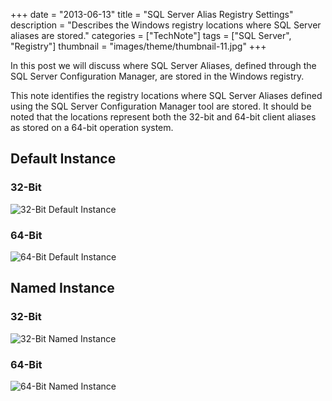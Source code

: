 +++
date = "2013-06-13"
title = "SQL Server Alias Registry Settings"
description = "Describes the Windows registry locations where SQL Server aliases are stored."
categories = ["TechNote"]
tags = ["SQL Server", "Registry"]
thumbnail = "images/theme/thumbnail-11.jpg"
+++

In this post we will discuss where SQL Server Aliases, defined through the SQL Server Configuration Manager, are stored in the Windows registry.

<!--more-->

This note identifies the registry locations where SQL Server Aliases defined using the SQL Server Configuration Manager tool are stored. It should be noted that the locations represent both the 32-bit and 64-bit client aliases as stored on a 64-bit operation system.

## Default Instance

### 32-Bit

![32-Bit Default Instance](/images/posts/sql-server-alias-registry-settings-01.png)

### 64-Bit

![64-Bit Default Instance](/images/posts/sql-server-alias-registry-settings-02.png)

## Named Instance

### 32-Bit

![32-Bit Named Instance](/images/posts/sql-server-alias-registry-settings-03.png)

### 64-Bit

![64-Bit Named Instance](/images/posts/sql-server-alias-registry-settings-04.png)
